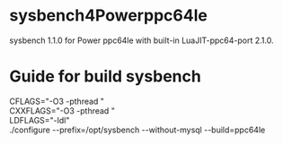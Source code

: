 # sysbench4Powerppc64le
sysbench 1.1.0 for Power ppc64le with built-in LuaJIT-ppc64-port 2.1.0.

# Guide for build sysbench
CFLAGS="-O3 -pthread " \
CXXFLAGS="-O3 -pthread " \
LDFLAGS="-ldl" \
./configure --prefix=/opt/sysbench --without-mysql --build=ppc64le 

